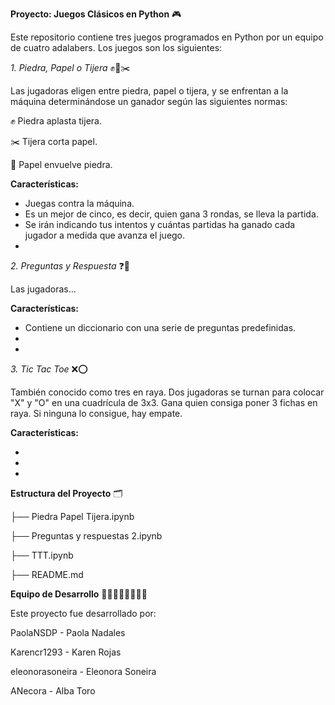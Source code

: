 **Proyecto: Juegos Clásicos en Python** 🎮

Este repositorio contiene tres juegos programados en Python por un equipo de cuatro adalabers. Los juegos son los siguientes:

*1. Piedra, Papel o Tijera* ✊📄✂️

Las jugadoras eligen entre piedra, papel o tijera, y se enfrentan a la máquina determinándose un ganador según las siguientes normas:

✊ Piedra aplasta tijera.

✂️ Tijera corta papel.

📄 Papel envuelve piedra.

**Características:**

- Juegas contra la máquina.
- Es un mejor de cinco, es decir, quien gana 3 rondas, se lleva la partida.
- Se irán indicando tus intentos y cuántas partidas ha ganado cada jugador a medida que avanza el juego.
- 
*2. Preguntas y Respuesta* ❓📝

Las jugadoras...

**Características:**

- Contiene un diccionario con una serie de preguntas predefinidas.
- 
- 

*3. Tic Tac Toe* ❌⭕

También conocido como tres en raya. Dos jugadoras se turnan para colocar "X" y "O" en una cuadrícula de 3x3. Gana quien consiga poner 3 fichas en raya. Si ninguna lo consigue, hay empate.

**Características:**

- 
-
-

**Estructura del Proyecto** 🗂️

├── Piedra Papel Tijera.ipynb

├── Preguntas y respuestas 2.ipynb

├── TTT.ipynb

├── README.md

**Equipo de Desarrollo** 👩‍💻👩‍💻👩‍💻👩‍💻

Este proyecto fue desarrollado por:

PaolaNSDP - Paola Nadales

Karencr1293 - Karen Rojas

eleonorasoneira - Eleonora Soneira

ANecora - Alba Toro

